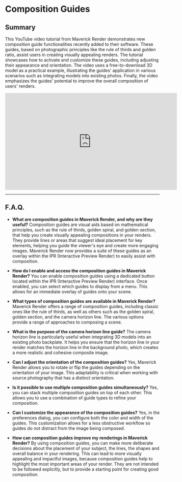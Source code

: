 # Composition Guides

## Summary

This YouTube video tutorial from Maverick Render demonstrates new composition guide functionalities recently added to their software. These guides, based on photographic principles like the rule of thirds and golden ratio, assist users in creating visually appealing renders. The tutorial showcases how to activate and customize these guides, including adjusting their appearance and orientation. The video uses a free-to-download 3D model as a practical example, illustrating the guides' application in various scenarios such as integrating models into existing photos. Finally, the video emphasizes the guides' potential to improve the overall composition of users' renders.

<iframe width="560" height="315" src="https://www.youtube.com/embed/bW2G0PTbeTM?si=rFB9EqzYNQ4maoQ2" title="YouTube video player" frameborder="0" allow="accelerometer; autoplay; clipboard-write; encrypted-media; gyroscope; picture-in-picture; web-share" referrerpolicy="strict-origin-when-cross-origin" allowfullscreen></iframe>

---

## F.A.Q.

- **What are composition guides in Maverick Render, and why are they useful?**
Composition guides are visual aids based on mathematical principles, such as the rule of thirds, golden spiral, and golden section, that help you create visually appealing compositions in your renders. They provide lines or areas that suggest ideal placement for key elements, helping you guide the viewer's eye and create more engaging images. Maverick Render now provides a suite of these guides as an overlay within the IPR (Interactive Preview Render) to easily assist with composition.

- **How do I enable and access the composition guides in Maverick Render?**
You can enable composition guides using a dedicated button located within the IPR (Interactive Preview Render) interface. Once enabled, you can select which guides to display from a menu. This allows for an immediate overlay of guides onto your scene.

- **What types of composition guides are available in Maverick Render?**
Maverick Render offers a range of composition guides, including classic ones like the rule of thirds, as well as others such as the golden spiral, golden section, and the camera horizon line. The various options provide a range of approaches to composing a scene.

- **What is the purpose of the camera horizon line guide?**
The camera horizon line is particularly useful when integrating 3D models into an existing photo backplate. It helps you ensure that the horizon line in your render matches the horizon line in the background photo, which creates a more realistic and cohesive composite image.

- **Can I adjust the orientation of the composition guides?**
Yes, Maverick Render allows you to rotate or flip the guides depending on the orientation of your image. This adaptability is critical when working with source photography that has a distinct orientation.

- **Is it possible to use multiple composition guides simultaneously?**
Yes, you can stack multiple composition guides on top of each other. This allows you to use a combination of guide types to refine your composition.

- **Can I customize the appearance of the composition guides?**
Yes, in the preferences dialog, you can configure both the color and width of the guides. This customization allows for a less obstructive workflow so guides do not distract from the image being composed.

- **How can composition guides improve my renderings in Maverick Render?**
By using composition guides, you can make more deliberate decisions about the placement of your subject, the lines, the shapes and overall balance in your rendering. This can lead to more visually appealing and impactful images, because composition guides help to highlight the most important areas of your render. They are not intended to be followed explicitly, but to provide a starting point for creating good composition.